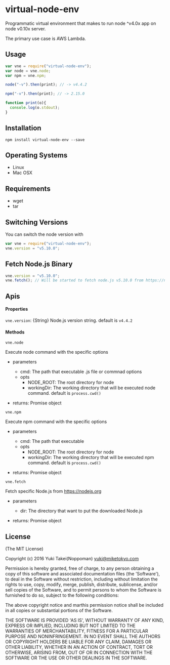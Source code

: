 # virtual-node-env
Programmatic virtual environment that makes to run node ^v4.0x app on node v0.10x server.

The primary use case is AWS Lambda.

## Usage
```js
var vne = require("virtual-node-env");
var node = vne.node;
var npm = vne.npm;

node("-v").then(print); // -> v4.4.2

npm("-v").then(print); // -> 2.15.0

function print(o){
  console.log(o.stdout);
}
```

## Installation
```
npm install virtual-node-env --save
```


## Operating Systems
* Linux
* Mac OSX

## Requirements
* wget
* tar

## Switching Versions
You can switch the node version with

```js
var vne = require("virtual-node-env");
vne.version = "v5.10.0";
```

## Fetch Node.js Binary

```js
vne.version = "v5.10.0";
vne.fetch(); // Will be started to fetch node.js v5.10.0 from https://nodejs.org
```

## Apis

#### Properties
`vne.version`: {String} Node.js version string. default is `v4.4.2`

#### Methods

`vne.node`

Execute node command with the specific options

- parameters
  - cmd: The path that executable .js file or commnad options
  - opts
    - NODE_ROOT: The root directory for node
    - workingDir: The working directory that will be executed node command. default is `process.cwd()`

- returns: Promise object

`vne.npm`

Execute npm command with the specific options

- parameters
  - cmd: The path that executable
  - opts
    - NODE_ROOT: The root directory for node
    - workingDir: The working directory that will be executed npm command. default is `process.cwd()`

- returns: Promise object

`vne.fetch`

Fetch specific Node.js from https://nodejs.org

- parameters
  - dir: The directory that want to put the downloaded Node.js

- returns: Promise object

## License
(The MIT License)

Copyright (c) 2016 Yuki Takei(Noppoman) yuki@miketokyo.com

Permission is hereby granted, free of charge, to any person obtaining a copy of this software and associated documentation files (the 'Software'), to deal in the Software without restriction, including without limitation the rights to use, copy, modify, merge, publish, distribute, sublicense, and/or sell copies of the Software, and to permit persons to whom the Software is furnished to do so, subject to the following conditions:

The above copyright notice and marthis permission notice shall be included in all copies or substantial portions of the Software.

THE SOFTWARE IS PROVIDED 'AS IS', WITHOUT WARRANTY OF ANY KIND, EXPRESS OR IMPLIED, INCLUDING BUT NOT LIMITED TO THE WARRANTIES OF MERCHANTABILITY, FITNESS FOR A PARTICULAR PURPOSE AND NONINFRINGEMENT. IN NO EVENT SHALL THE AUTHORS OR COPYRIGHT HOLDERS BE LIABLE FOR ANY CLAIM, DAMAGES OR OTHER LIABILITY, WHETHER IN AN ACTION OF CONTRACT, TORT OR OTHERWISE, ARISING FROM, OUT OF OR IN CONNECTION WITH THE SOFTWARE OR THE USE OR OTHER DEALINGS IN THE SOFTWARE.
